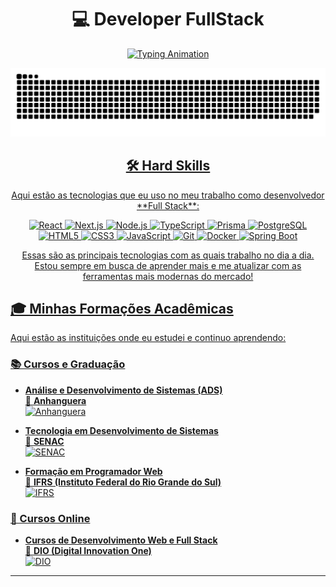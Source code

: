 <h1 align="center">💻 Developer FullStack</h1>

<p align="center">
  <!-- Typing SVG by DenverCoder1 - https://github.com/DenverCoder1/readme-typing-svg -->
  <a href="https://github.com/DenverCoder1/readme-typing-svg">
    <img src="https://readme-typing-svg.demolab.com/?lines=Full%20Stack%20Developer%20%7C%20Building%20Web%20Applications;Experienced%20Frontend%20and%20Backend%20Developer;%20JavaScript%20%2F%20Node.js%20%2F%20React&font=Roboto%20Mono&center=true&width=650&height=45&color=4CAF50&vCenter=true&pause=1000&size=22&effect=typing&speed=50&delim=%20" alt="Typing Animation" />
<p align="center">
  <img src="https://raw.githubusercontent.com/platane/snk/output/github-contribution-grid-snake.svg" alt="React Code Animation"/>
</p>

<h2 align="center"> 🛠️ Hard Skills</h2>

<p align="center">Aqui estão as tecnologias que eu uso no meu trabalho como desenvolvedor **Full Stack**:</p>

<p align="center">
  <img src="https://img.shields.io/badge/React-61DAFB?style=for-the-badge&logo=react&logoColor=black" alt="React"/>
  <img src="https://img.shields.io/badge/Next.js-000000?style=for-the-badge&logo=next.js&logoColor=white" alt="Next.js"/>
  <img src="https://img.shields.io/badge/Node.js-339933?style=for-the-badge&logo=node.js&logoColor=white" alt="Node.js"/>
  <img src="https://img.shields.io/badge/TypeScript-007ACC?style=for-the-badge&logo=typescript&logoColor=white" alt="TypeScript"/>
  <img src="https://img.shields.io/badge/Prisma-2D3748?style=for-the-badge&logo=prisma&logoColor=white" alt="Prisma"/>
  <img src="https://img.shields.io/badge/PostgreSQL-336791?style=for-the-badge&logo=postgresql&logoColor=white" alt="PostgreSQL"/>
  <img src="https://img.shields.io/badge/HTML5-E34F26?style=for-the-badge&logo=html5&logoColor=white" alt="HTML5"/>
  <img src="https://img.shields.io/badge/CSS3-1572B6?style=for-the-badge&logo=css3&logoColor=white" alt="CSS3"/>
  <img src="https://img.shields.io/badge/JavaScript-F7DF1E?style=for-the-badge&logo=javascript&logoColor=black" alt="JavaScript"/>
  <img src="https://img.shields.io/badge/Git-F05032?style=for-the-badge&logo=git&logoColor=white" alt="Git"/>
  <img src="https://img.shields.io/badge/Docker-2496ED?style=for-the-badge&logo=docker&logoColor=white" alt="Docker"/>
  <img src="https://img.shields.io/badge/Spring%20Boot-6DB33F?style=for-the-badge&logo=springboot&logoColor=white" alt="Spring Boot"/>
</p>

<p align="center">
  Essas são as principais tecnologias com as quais trabalho no dia a dia. Estou sempre em busca de aprender mais e me atualizar com as ferramentas mais modernas do mercado!
</p>

## 🎓 Minhas Formações Acadêmicas

Aqui estão as instituições onde eu estudei e continuo aprendendo:

### 📚 Cursos e Graduação

- **Análise e Desenvolvimento de Sistemas (ADS)**  
  📍 **Anhanguera**  
  ![Anhanguera](https://portalinstitucional-assets.azureedge.net/strapi/assets/Logo_Anhanguera_Horizontal_170x60px_1_d985ea5183.svg)  

- **Tecnologia em Desenvolvimento de Sistemas**  
  📍 **SENAC**  
  ![SENAC](https://www.ead.senac.br/public/assets/img/logo.png)  

- **Formação em Programador Web**  
  📍 **IFRS (Instituto Federal do Rio Grande do Sul)**  
  <img src="https://moodle.ifrs.edu.br/pluginfile.php/1/theme_academi/logo/1724788800/Logo_04.png" alt="IFRS" width="150" height="auto"/>

### 📖 Cursos Online

- **Cursos de Desenvolvimento Web e Full Stack**  
  📍 **DIO (Digital Innovation One)**  
  <img src="https://encrypted-tbn0.gstatic.com/images?q=tbn:ANd9GcRZMXkX2MglNXKTnjGnjKrvVu-qPnPB58gAppU1T4XWO3FyBEZMnooLEBjKbKGPXEqUlEM&usqp=CAU" alt="DIO" width="150" height="auto"/>

---
